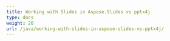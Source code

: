 ```yaml
---
title: Working with Slides in Aspose.Slides vs pptx4j
type: docs
weight: 20
url: /java/working-with-slides-in-aspose-slides-vs-pptx4j/
---
```

